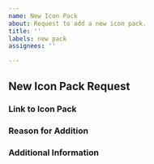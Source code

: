 ```yaml
---
name: New Icon Pack
about: Request to add a new icon pack.
title: ''
labels: new pack
assignees: ''

---
```


## New Icon Pack Request

### Link to Icon Pack
<!-- Provide a link to the icon pack's page -->

### Reason for Addition
<!-- Explain why this icon pack should be added -->

### Additional Information
<!-- Add any other relevant information here -->

